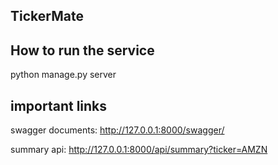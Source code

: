 ## TickerMate

## How to run the service
python manage.py server

## important links
swagger documents: http://127.0.0.1:8000/swagger/

summary api: http://127.0.0.1:8000/api/summary?ticker=AMZN
